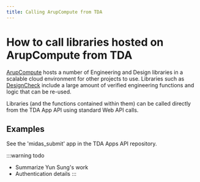 ```yaml
---
title: Calling ArupCompute from TDA
---
```

# How to call libraries hosted on ArupCompute from TDA

[ArupCompute](https://compute.arup.digital/) hosts a number of Engineering and Design libraries in a scalable cloud environment for other projects to use.  Libraries such as [DesignCheck](https://arup.sharepoint.com/teams/global-design-automation-team/SitePages/DesignCheck.aspx) include a large amount of verified engineering functions and logic that can be re-used.

Libraries (and the functions contained within them) can be called directly from the TDA App API using standard Web API calls.

## Examples
See the 'midas_submit' app in the TDA Apps API repository.

:::warning todo
- Summarize Yun Sung's work
- Authentication details
:::